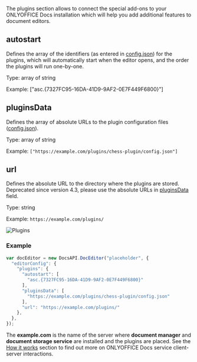 The plugins section allows to connect the special add-ons to your ONLYOFFICE Docs installation which will help you add additional features to document editors.

## autostart

Defines the array of the identifiers (as entered in [config.json](../../../../../Plugin%20and%20Macros/Usage%20API/Config/index.md#guid)) for the plugins, which will automatically start when the editor opens, and the order the plugins will run one-by-one.

Type: array of string

Example: ["asc.{7327FC95-16DA-41D9-9AF2-0E7F449F6800}"]


## pluginsData

Defines the array of absolute URLs to the plugin configuration files ([config.json](../../../../../Plugin%20and%20Macros/Usage%20API/Config/index.md)).

Type: array of string

Example: `["https://example.com/plugins/chess-plugin/config.json"]`


## url

Defines the absolute URL to the directory where the plugins are stored. Deprecated since version 4.3, please use the absolute URLs in [pluginsData](#pluginsdata) field.

Type: string

Example: `https://example.com/plugins/`

![Plugins](/assets/images/editor/plugins.png)


### Example

``` javascript
var docEditor = new DocsAPI.DocEditor("placeholder", {
  "editorConfig": {
    "plugins": {
      "autostart": [
        "asc.{7327FC95-16DA-41D9-9AF2-0E7F449F6800}"
      ],
      "pluginsData": [
        "https://example.com/plugins/chess-plugin/config.json"
      ],
      "url": "https://example.com/plugins/"
    },
  },
});
```

The **example.com** is the name of the server where **document manager** and **document storage service** are installed and the plugins are placed. See the [How it works](../../../../Get%20Started/How%20It%20Works/index.md) section to find out more on ONLYOFFICE Docs service client-server interactions.
